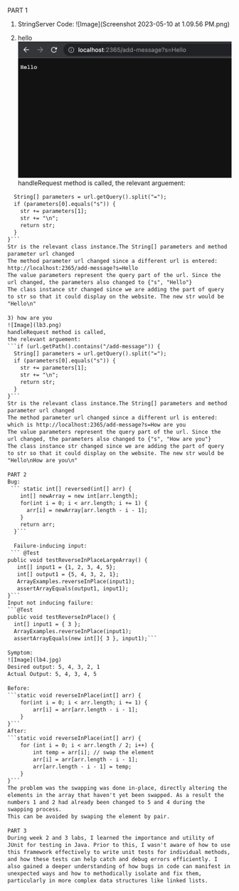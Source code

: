 PART 1
1) StringServer Code:
![Image](Screenshot 2023-05-10 at 1.09.56 PM.png)

2) hello
![Image](lb2.png)
handleRequest method is called,
the relevant arguement:
```if (url.getPath().contains("/add-message")) {
  String[] parameters = url.getQuery().split("=");
  if (parameters[0].equals("s")) {
    str += parameters[1];
    str += "\n";
    return str;
  }
}```
Str is the relevant class instance.The String[] parameters and method parameter url changed
The method parameter url changed since a different url is entered: http://localhost:2365/add-message?s=Hello
The value parameters represent the query part of the url. Since the url changed, the parameters also changed to {"s", "Hello"}
The class instance str changed since we are adding the part of query to str so that it could display on the website. The new str would be "Hello\n"

3) how are you 
![Image](lb3.png)
handleRequest method is called,
the relevant arguement:
```if (url.getPath().contains("/add-message")) {
  String[] parameters = url.getQuery().split("=");
  if (parameters[0].equals("s")) {
    str += parameters[1];
    str += "\n";
    return str;
  }
}```
Str is the relevant class instance.The String[] parameters and method parameter url changed
The method parameter url changed since a different url is entered: which is http://localhost:2365/add-message?s=How are you
The value parameters represent the query part of the url. Since the url changed, the parameters also changed to {"s", "How are you"}
The class instance str changed since we are adding the part of query to str so that it could display on the website. The new str would be "Hello\nHow are you\n"

PART 2
Bug:
 ``` static int[] reversed(int[] arr) {
    int[] newArray = new int[arr.length];
    for(int i = 0; i < arr.length; i += 1) {
      arr[i] = newArray[arr.length - i - 1];
    }
    return arr;
  }```
  
  Failure-inducing input:
 ``` @Test
public void testReverseInPlaceLargeArray() {
   int[] input1 = {1, 2, 3, 4, 5};
   int[] output1 = {5, 4, 3, 2, 1};
   ArrayExamples.reverseInPlace(input1);
   assertArrayEquals(output1, input1);
}```
Input not inducing failure:
```@Test 
public void testReverseInPlace() {
  int[] input1 = { 3 };
  ArrayExamples.reverseInPlace(input1);
  assertArrayEquals(new int[]{ 3 }, input1);```

Symptom:
![Image](lb4.jpg)
Desired output: 5, 4, 3, 2, 1
Actual Output: 5, 4, 3, 4, 5

Before:
```static void reverseInPlace(int[] arr) {
    for(int i = 0; i < arr.length; i += 1) {
        arr[i] = arr[arr.length - i - 1];
    }
}```
After:
```static void reverseInPlace(int[] arr) {
    for (int i = 0; i < arr.length / 2; i++) {
        int temp = arr[i]; // swap the element
        arr[i] = arr[arr.length - i - 1];
        arr[arr.length - i - 1] = temp;
    }
}```
The problem was the swapping was done in-place, directly altering the elements in the array that haven't yet been swapped. As a result the numbers 1 and 2 had already been changed to 5 and 4 during the swapping process.
This can be avoided by swaping the element by pair.

PART 3
During week 2 and 3 labs, I learned the importance and utility of JUnit for testing in Java. Prior to this, I wasn't aware of how to use this framework effectively to write unit tests for individual methods, and how these tests can help catch and debug errors efficiently. I also gained a deeper understanding of how bugs in code can manifest in unexpected ways and how to methodically isolate and fix them, particularly in more complex data structures like linked lists.
  
